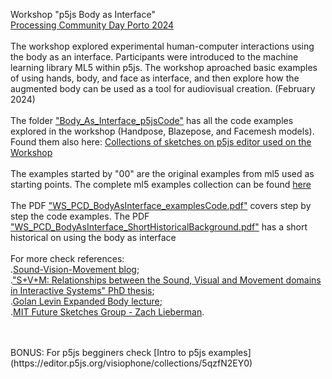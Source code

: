 Workshop "p5js Body as Interface" <br>
[Processing Community Day Porto 2024](https://pcd.fba.up.pt/2024/) <br>
<br>
The workshop explored experimental human-computer interactions using the body as an interface. Participants were introduced to the machine learning library ML5 within p5js. The workshop aproached basic examples of using hands, body, and face as interface, and then explore how the augmented body can be used as a tool for audiovisual creation. (February 2024)
<br><br>
The folder ["Body_As_Interface_p5jsCode"](https://github.com/visiophone/WS_p5js_BodyAsInterface/tree/main/Body_As_Interface_p5jsCode) has all the code examples explored in the workshop (Handpose, Blazepose, and Facemesh models). Found them also here: [Collections of sketches on p5js editor used on the Workshop](https://editor.p5js.org/visiophone/collections/ewYf2gJo_)
<br><br>
The examples started by "00" are the original examples from ml5 used as starting points. The complete ml5 examples collection can be found [here](https://editor.p5js.org/ml5/collections/pUzWMkdmE)
<br>
<br>
The PDF ["WS_PCD_BodyAsInterface_examplesCode.pdf"](https://github.com/visiophone/WS_p5js_BodyAsInterface/blob/main/WS_PCD_BodyAsInterface_examplesCode.pdf) covers step by step the code examples. The PDF ["WS_PCD_BodyAsInterface_ShortHistoricalBackground.pdf"](https://github.com/visiophone/WS_p5js_BodyAsInterface/blob/main/WS_PCD_BodyAsInterface_ShortHistoricalBackground.pdf) has a short historical on using the body as interface<br><br>
For more check references:<br>
.[Sound-Vision-Movement blog](https://s-v-m.tumblr.com/tagged/motion%20sculptures);<br>
.["S+V+M: Relationships between the Sound, Visual and Movement domains in Interactive Systems" PhD thesis](https://repositorio-aberto.up.pt/handle/10216/116201?locale=en);<br>
.[Golan Levin Expanded Body lecture](https://github.com/golanlevin/lectures/tree/master/lecture_expanded_body);<br>
.[MIT Future Sketches Group - Zach Lieberman](https://www.media.mit.edu/groups/future-sketches/overview/).

<br>
<br>
BONUS: For p5js begginers check [Intro to p5js examples](https://editor.p5js.org/visiophone/collections/5qzfN2EY0)
